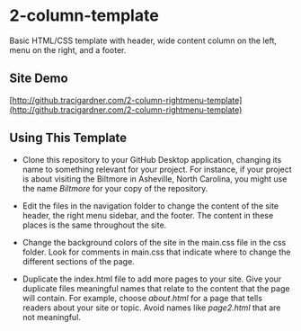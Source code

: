 # 2-column-template
Basic HTML/CSS template with header, wide content column on the left, menu on the right, and a footer.

## Site Demo
[http://github.tracigardner.com/2-column-rightmenu-template](http://github.tracigardner.com/2-column-rightmenu-template)

## Using This Template
* Clone this repository to your GitHub Desktop application, changing its name to something relevant for your project. For instance, if your project is about visiting the Biltmore in Asheville, North Carolina, you might use the name _Biltmore_ for your copy of the repository.

* Edit the files in the navigation folder to change the content of the site header, the right menu sidebar, and the footer. The content in these places is the same throughout the site.

* Change the background colors of the site in the main.css file in the css folder. Look for comments in main.css that indicate where to change the different sections of the page.

* Duplicate the index.html file to add more pages to your site. Give your duplicate files  meaningful names that relate to the content that the page will contain. For example, choose _about.html_ for a page that tells readers about your site or topic. Avoid names like _page2.html_ that are not meaningful.

